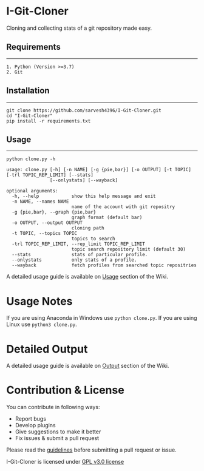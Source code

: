 # I-Git-Cloner
Cloning and collecting stats of a git repository made easy.

## Requirements
---
```
1. Python (Version >=3.7)
2. Git
```

## Installation
---
```
git clone https://github.com/sarvesh4396/I-Git-Cloner.git
cd "I-Git-Cloner"
pip install -r requirements.txt
```
## Usage
---
```
python clone.py -h

usage: clone.py [-h] [-n NAME] [-g {pie,bar}] [-o OUTPUT] [-t TOPIC] [-trl TOPIC_REP_LIMIT] [--stats]
                [--onlystats] [--wayback]

optional arguments:
  -h, --help            show this help message and exit
  -n NAME, --names NAME
                        name of the account with git repositry
  -g {pie,bar}, --graph {pie,bar}
                        graph format (default bar)
  -o OUTPUT, --output OUTPUT
                        cloning path
  -t TOPIC, --topics TOPIC
                        topics to search
  -trl TOPIC_REP_LIMIT, --rep_limit TOPIC_REP_LIMIT
                        topic search repository limit (default 30)
  --stats               stats of particular profile.
  --onlystats           only stats of a profile.
  --wayback             fetch profiles from searched topic repositries
  ```

A detailed usage guide is available on [Usage](https://github.com/sarvesh4396/I-Git-Cloner/wiki) section of the Wiki.

# Usage Notes
If you are using Anaconda in Windows use `python clone.py`.
If you are using Linux use `python3 clone.py`.

# Detailed Output
A detailed usage guide is available on [Output](https://github.com/sarvesh4396/I-Git-Cloner/wiki/Output) section of the Wiki.

# Contribution & License
You can contribute in following ways:

* Report bugs
* Develop plugins
* Give suggestions to make it better
* Fix issues & submit a pull request

Please read the [guidelines](https://github.com/sarvesh4396/I-Git-Cloner/wiki/Guidelines) before submitting a pull request or issue.

I-Git-Cloner is licensed under [GPL v3.0 license](https://www.gnu.org/licenses/gpl-3.0.en.html)
